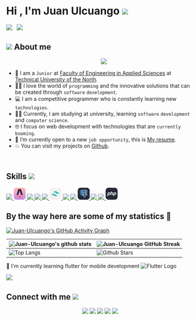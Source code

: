 <h1 align="left">Hi , I'm Juan Ulcuango <img src="https://media.giphy.com/media/hvRJCLFzcasrR4ia7z/giphy.gif" width="35"></h1>
<a href="https://www.linkedin.com/in/juan-ulcuango-b330252b2/"><img src="https://img.shields.io/badge/LinkedIn-0077B5?style=for-the-badge&logo=linkedin&logoColor=white"></img></a>&nbsp;&nbsp; <a href="https://github.com/Juan-Ulcuango"><img src="https://img.shields.io/badge/GitHub-100000?style=for-the-badge&logo=github&logoColor=white"></img></a>&nbsp;&nbsp;

<br>

## <picture><img src = "https://github.com/7oSkaaa/7oSkaaa/blob/main/Images/about_me.gif?raw=true" width = 50px></picture> About me

<picture> <img align="right" src="https://github.com/7oSkaaa/7oSkaaa/blob/main/Images/Right_Side.gif?raw=true" width = 250px></picture>

<br>

- :school: I am a `Junior` at [Faculty of Engineering in Applied Sciences](https://www.utn.edu.ec/category/fica/) at [Technical University of the North](https://www.utn.edu.ec/).
- :technologist: I love the world of `programming` and the innovative solutions that can be created through `software` `development`.
- :computer: I am a competitive programmer who is constantly learning new `technologies`.
- :student: Currently, I am studying at university, learning `software` `development` and `computer` `science`.
- :nerd_face: I focus on web development with technologies that are `currently` `booming`.
- :thinking: I’m currently open to a new `job opportunity`, this is [My resume]().
- :boom: You can visit my projects on [Github](https://github.com/Juan-Ulcuango).
<br>

<h2> Skills <img src = "https://media2.giphy.com/media/QssGEmpkyEOhBCb7e1/giphy.gif?cid=ecf05e47a0n3gi1bfqntqmob8g9aid1oyj2wr3ds3mg700bl&rid=giphy.gif" width = 32px> </h2>

<a href="https://github.com/Aditya664?tab=repositories&q=&type=&language=reactjs&sort=">
    <img width='32px' src='https://raw.githubusercontent.com/rahulbanerjee26/githubAboutMeGenerator/main/icons/reactjs.svg'>
</a>
<a href="https://github.com/Aditya664?tab=repositories&q=&type=&language=reactjs&sort=">
    <img width='32px' src='https://github.com/tandpfun/skill-icons/blob/main/icons/Astro.svg'>
</a>
<a href="https://github.com/Aditya664?tab=repositories&q=&type=&language=javascript&sort=">
    <img width='32px' src='https://raw.githubusercontent.com/rahulbanerjee26/githubAboutMeGenerator/main/icons/javascript.svg'>
</a>
<a href="https://github.com/Aditya664?tab=repositories&q=&type=&language=html&sort=">
    <img width='32px' src='https://raw.githubusercontent.com/rahulbanerjee26/githubAboutMeGenerator/main/icons/html.svg'>
</a>
<a href="https://github.com/Aditya664?tab=repositories&q=&type=&language=css&sort=">
    <img width='32px' src='https://raw.githubusercontent.com/rahulbanerjee26/githubAboutMeGenerator/main/icons/css.svg'>
</a>
<a href="https://github.com/Aditya664?tab=repositories&q=&type=&language=css&sort=">
    <img width='32px' src='https://github.com/tandpfun/skill-icons/blob/main/icons/TailwindCSS-Light.svg'>
</a>
<a href="https://github.com/Aditya664?tab=repositories&q=&type=&language=sqlite&sort=">
    <img width='32px' src='https://raw.githubusercontent.com/rahulbanerjee26/githubAboutMeGenerator/main/icons/sqlite.svg'>
</a>
<a href="https://github.com/Aditya664?tab=repositories&q=&type=&language=sqlite&sort=">
    <img width='32px' src='https://raw.githubusercontent.com/rahulbanerjee26/githubAboutMeGenerator/main/icons/mysql.svg'>
</a>
<a href="https://github.com/Aditya664?tab=repositories&q=&type=&language=sqlite&sort=">
    <img width='32px' src='https://github.com/tandpfun/skill-icons/blob/main/icons/PostgreSQL-Dark.svg'>
</a>
<a href="https://github.com/Aditya664?tab=repositories&q=&type=&language=csharp&sort=">
    <img width='32px' src='https://raw.githubusercontent.com/rahulbanerjee26/githubAboutMeGenerator/main/icons/csharp.svg'>
</a>
<a href="https://github.com/Aditya664?tab=repositories&q=&type=&language=laravel&sort=">
    <img width='32px' src='https://raw.githubusercontent.com/rahulbanerjee26/githubAboutMeGenerator/main/icons/laravel.svg'>
</a>
<a href="https://github.com/Aditya664?tab=repositories&q=&type=&language=laravel&sort=">
    <img width='32px' src='https://github.com/tandpfun/skill-icons/blob/main/icons/PHP-Dark.svg'>
</a>
<br>

## By the way here are some of my statistics 🚀
[![Juan-Ulcuango's GitHub Activity Graph](https://activity-graph.herokuapp.com/graph?username=Juan-Ulcuango&theme=tokyonight)](https://git.io/praveenscience)

| ![Juan-Ulcuango's github stats](https://github-readme-stats.vercel.app/api?username=Juan-Ulcuango&show_icons=true&theme=tokyonight) | ![Juan-Ulcuango GitHub Streak](https://github-readme-streak-stats.herokuapp.com/?user=Juan-Ulcuango&theme=tokyonight) |
| --- | --- |
| ![Top Langs](https://github-readme-stats.vercel.app/api/top-langs/?username=Juan-Ulcuango&theme=tokyonight) | ![Github Stars](https://github-readme-stats.vercel.app/api?username=Juan-Ulcuango&show_icons=true&locale=en&count_private=true&hide_rank=true&custom_title=My%20GitHub%20Stats&disable_animations=true&theme=tokyonight) |


🌱 I'm currently learning flutter for mobile development <img width="30px" src="https://cdn.simpleicons.org/flutter/02569B" alt="Flutter Logo">

<a href="https://www.youtube.com/watch?v=dQw4w9WgXcQ"><img src="https://user-images.githubusercontent.com/73097560/115834477-dbab4500-a447-11eb-908a-139a6edaec5c.gif"></a>


### <h2> Connect with me <img src='https://raw.githubusercontent.com/ShahriarShafin/ShahriarShafin/main/Assets/handshake.gif' width="100px"> </h2>

<p align="center">
<a href="https://www.linkedin.com/in/juan-ulcuango-b330252b2/"><img src="https://img.shields.io/badge/-Juan%20Ulcuango-0077B5?style=flat&logo=Linkedin&logoColor=white"/></a>
<a href="mailto:ulcuangoulcuango@gmail.com"><img src="https://img.shields.io/badge/-ulcuangoulcuango@gmail.com-D14836?style=flat&logo=Gmail&logoColor=white"/></a>
<a href="https://www.instagram.com/ulcuangoandrimbajuan/"><img src="https://img.shields.io/badge/-@ulcuangoandrimbajuan-E4405F?style=flat&logo=Instagram&logoColor=white"/></a>
<a href="https://www.facebook.com/juan.ulcuango.7/"><img src="https://img.shields.io/badge/-@juanulcuango-1877F2?style=flat&logo=Facebook&logoColor=white"/></a>
<a href="https://wa.me/593979053846"><img src="https://img.shields.io/badge/-WhatsApp-25D366?style=flat&logo=WhatsApp&logoColor=white"/></a>
</p>
